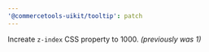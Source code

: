 ```yaml
---
'@commercetools-uikit/tooltip': patch
---
```


Increate `z-index` CSS property to 1000.
_(previously was 1)_
